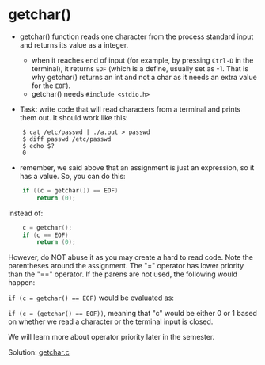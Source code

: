 # getchar()

- getchar() function reads one character from the process standard input and
  returns its value as a integer.
	- when it reaches end of input (for example, by pressing `Ctrl-D` in the
	  terminal), it returns `EOF` (which is a define, usually set as -1.
	  That is why getchar() returns an int and not a char as it needs an
	  extra value for the `EOF`).
	- getchar() needs `#include <stdio.h>`

- Task: write code that will read characters from a terminal and prints them out.
  It should work like this:
```
	$ cat /etc/passwd | ./a.out > passwd
	$ diff passwd /etc/passwd
	$ echo $?
	0
```
- remember, we said above that an assignment is just an expression, so it has a
  value.  So, you can do this:
```C
	if ((c = getchar()) == EOF)
		return (0);
```
  instead of:
```C
	c = getchar();
	if (c == EOF)
		return (0);
```

However, do NOT abuse it as you may create a hard to read code.  Note the
parentheses around the assignment.  The "=" operator has lower priority than the
"==" operator.  If the parens are not used, the following would happen:

`if (c = getchar() == EOF)` would be evaluated as:

`if (c = (getchar() == EOF))`, meaning that "c" would be either 0 or 1
		based on whether we read a character or the terminal input is
		closed.

We will learn more about operator priority later in the semester.

Solution: [getchar.c](/src/getchar.c)


